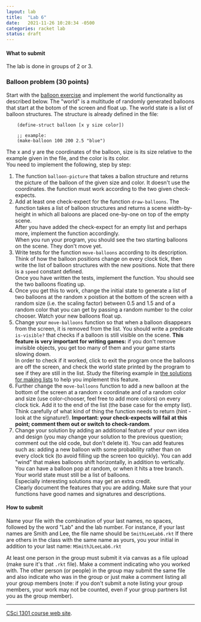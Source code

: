 ```yaml
---
layout: lab
title:  "Lab 6"
date:   2021-11-26 10:28:34 -0500
categories: racket lab
status: draft
---
```


#### What to submit

The lab is done in groups of 2 or 3.

### Balloon problem (30 points)

Start with the [balloon exercise](../examples/balloons.rkt) and
implement the world functionality as described below. The \"world\" is a
multitude of randomly generated balloons that start at the botom of the
screen and float up. The world state is a list of balloon structures.
The structure is already defined in the file:


        (define-struct balloon [x y size color])

        ;; example:
        (make-balloon 100 200 2.5 "blue")


The x and y are the coordinates of the balloon, size is its size
relative to the example given in the file, and the color is its color.\
You need to implement the following, step by step:

1.  The function `balloon-picture` that takes a ballon structure and
    returns the picture of the balloon of the given size and color. It
    doesn\'t use the coordinates. the function must work according to
    the two given check-expects.
2.  Add at least one check-expect for the function `draw-balloons`. The
    function takes a list of balloon structures and returns a scene
    width-by-height in which all baloons are placed one-by-one on top of
    the empty scene.\
    After you have added the check-expect for an empty list and perhaps
    more, implement the function accordingly.\
    When you run your program, you should see the two starting balloons
    on the scene. They don\'t move yet.
3.  Write tests for the function `move-balloons` according to its
    description. Think of how the balloon positions change on every
    clock tick, then write the list of balloon structures with the new
    positions. Note that there is a `speed` constant defined.\
    Once you have written the tests, implement the function. You should
    see the two balloons floating up.
4.  Once you get this to work, change the initial state to generate a
    list of two balloons at the random x poistion at the bottom of the
    screen with a random size (i.e. the scaling factor) between 0.5 and
    1.5 and of a random color that you can get by passing a random
    number to the color chooser. Watch your new balloons float up.
5.  Change your `move-balloons` function so that when a balloon
    disappears from the screen, it is removed from the list. You should
    write a predicate `is-visible?` that checks if a balloon is still
    visible on the scene. **This feature is very important for writing
    games:** if you don\'t remove invisible objects, you get too many of
    them and your game starts slowing down.\
    In order to check if it worked, click to exit the program once the
    balloons are off the screen, and check the world state printed by
    the program to see if they are still in the list. Study the
    filtering example in [the solutions for making
    lists](../examples/making-lists-solutions.rkt) to help you implement
    this feature.
6.  Further change the `move-balloons` function to add a new balloon at
    the bottom of the screen at a random x coordinate and of a random
    color and size (use color-chooser, feel free to add more colors) on
    every clock tick. Add it to the end of the list (the base case for
    the empty list). Think carefully of what kind of thing the function
    needs to return (hint - look at the signature!). **Important: your
    check-expects will fail at this point; comment them out or switch to
    check-random**.
7.  Change your solution by adding an additional feature of your own
    idea and design (you may change your solution to the previous
    question; comment out the old code, but don\'t delete it). You can
    add features such as: adding a new balloon with some probability
    rather than on every clock tick (to avoid filling up the screen too
    quickly). You can add \"wind\" that makes balloons shift
    horizontally, in addition to vertically. You can have a balloon pop
    at random, or when it hits a tree branch.\
    Your world state must still be a list of balloons.\
    Especially interesting solutions may get an extra credit.\
    Clearly document the features that you are adding. Make sure that
    your functions have good names and signatures and descriptions.

#### How to submit

Name your file with the combination of your last names, no spaces,
followed by the word \"Lab\" and the lab number. For instance, if your
last names are Smith and Lee, the file name should be `SmithLeeLab6.rkt`
If there are others in the class with the same name as yours, you your
initial in addition to your last name: `MSmithJLeeLab6.rkt`

At least one person in the group must submit it via canvas as a file
upload (make sure it\'s that `.rkt` file). Make a comment indicating who
you worked with. The other person (or people) in the group may submit
the same file and also indicate who was in the group or just make a
comment listing all your group members (note: if you don\'t submit a
note listing your group members, your work may not be counted, even if
your group partners list you as the group member).

------------------------------------------------------------------------

[CSci 1301 course web site](../index.html).
